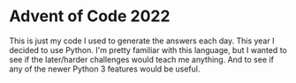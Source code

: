 # Advent of Code 2022

This is just my code I used to generate the answers each day. This year I decided to use Python. I'm pretty familiar with this language, but I wanted to see if the later/harder challenges would teach me anything. And to see if any of the newer Python 3 features would be useful.